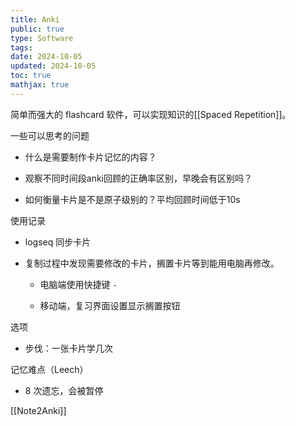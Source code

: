 ```yaml
---
title: Anki
public: true
type: Software
tags:
date: 2024-10-05
updated: 2024-10-05
toc: true
mathjax: true
---
```


简单而强大的 flashcard 软件，可以实现知识的[[Spaced Repetition]]。

一些可以思考的问题

  + 什么是需要制作卡片记忆的内容？

  + 观察不同时间段anki回顾的正确率区别，早晚会有区别吗？

  + 如何衡量卡片是不是原子级别的？平均回顾时间低于10s

使用记录

  + logseq 同步卡片

  + 复制过程中发现需要修改的卡片，搁置卡片等到能用电脑再修改。

    + 电脑端使用快捷键 `-`

    + 移动端，复习界面设置显示搁置按钮

选项

  + 步伐：一张卡片学几次

记忆难点（Leech）

  + 8 次遗忘，会被暂停

[[Note2Anki]]




